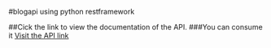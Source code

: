 #blogapi using python restframework

##Cick the link to view the documentation of the API. 
###You can consume it
<a href="https://blogapi-restframework.herokuapp.com/">Visit the API link</a>
